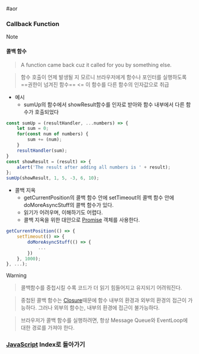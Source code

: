 #aor 
### Callback Function
>[!note]
>#### 콜백 함수
>
>>A function came back cuz it called for you by something else.
>
>>함수 호출이 언제 발생될 지 모르니 브라우저에게 함수나 포인터를 실행하도록 ==권한이 넘겨진 함수== <= 이 함수를 다른 함수의 인자값으로 취급

- 예시
	- sumUp의 함수에서 showResult함수를 인자로 받아와 함수 내부에서 다른 함수가 호출되었다
```js
const sumUp = (resultHandler, ...numbers) => {
	let sum = 0;
	for(const num of numbers) {
		sum += (num);
	}
	resultHandler(sum);
}
const showResult = (result) => {
	alert('The result after adding all numbers is ' + result);
};
sumUp(showResult, 1, 5, -3, 6, 10);
```

- 콜백 지옥
	- getCurrentPosition의 콜백 함수 안에 setTimeout의 콜백 함수 안에 doMoreAsyncStuff의 콜백 함수가 있다.
	- 읽기가 어려우며, 이해하기도 어렵다.
	- 콜백 지옥을 위한 대안으로 [Promise](../Promise%20&%20Callback/Promise.md) 객체를  사용한다.
```js
getCurrentPosition(() => {
	setTimeout(() => {
		doMoreAsyncStuff(() => {
			...
		})
	}, 1000);
}, ...);
```


>[!warning]
>>콜백함수를 중첩시킬 수록 코드가 더 읽기 힘들어지고 유지되기 어려워진다.
>
>>중첩된 콜백 함수는 [Closure](../Function%20Deep%20Dive/Closure.md)때문에 함수 내부의 환경과 외부의 환경의 접근이 가능하다. 그러나 외부의 함수는, 내부의 환경에 접근이 불가능하다.
>
>>브라우저가 콜백 함수를 실행하려면, 항상 Message Queue와 EventLoop에 대한 경로를 가져야 한다.
### [JavaScript](AOR/Dev-Index/JavaScript.md) Index로 돌아가기
